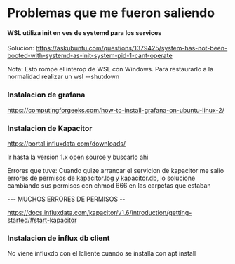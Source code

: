 # Problemas que me fueron saliendo
#### WSL utiliza init en ves de systemd para los services
Solucion:
https://askubuntu.com/questions/1379425/system-has-not-been-booted-with-systemd-as-init-system-pid-1-cant-operate


Nota: Esto rompe el interop de WSL con Windows. Para restaurarlo a la normalidad realizar un wsl --shutdown

### Instalacion de grafana
https://computingforgeeks.com/how-to-install-grafana-on-ubuntu-linux-2/

### Instalacion de Kapacitor

https://portal.influxdata.com/downloads/
 
Ir hasta la version 1.x open source y buscarlo ahi

Errores que tuve: Cuando quize arrancar el servicion de kapacitor me salio errores de permisos de kapacitor.log y kapacitor.db, lo solucione
cambiando sus permisos con chmod 666 en las carpetas que estaban

--- MUCHOS ERRORES DE PERMISOS -- 

https://docs.influxdata.com/kapacitor/v1.6/introduction/getting-started/#start-kapacitor

### Instalacion de influx db client
No viene influxdb con el lcliente cuando se installa con apt install